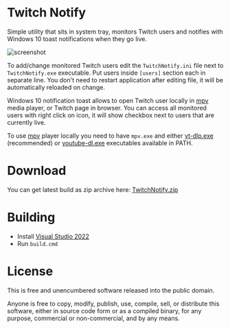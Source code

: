 # Twitch Notify

Simple utility that sits in system tray, monitors Twitch users and
notifies with Windows 10 toast notifications when they go live.

![screenshot][]

To add/change monitored Twitch users edit the `TwitchNotify.ini` file next
to `TwitchNotify.exe` executable. Put users inside `[users]` section each
in separate line. You don't need to restart application after editing file,
it will be automatically reloaded on change.

Windows 10 notification toast allows to open Twitch user locally in [mpv][]
media player, or Twitch page in browser. You can access all monitored users
with right click on icon, it will show checkbox next to users that are
currently live.

To use [mpv][] player locally you need to have `mpv.exe` and either [yt-dlp.exe][]
(recommended) or [youtube-dl.exe][] executables available in PATH.

# Download

You can get latest build as zip archive here: [TwitchNotify.zip][]

# Building

* Install [Visual Studio 2022][]
* Run `build.cmd`

# License

This is free and unencumbered software released into the public domain.

Anyone is free to copy, modify, publish, use, compile, sell, or distribute this
software, either in source code form or as a compiled binary, for any purpose,
commercial or non-commercial, and by any means.

[screenshot]: https://raw.githubusercontent.com/wiki/mmozeiko/TwitchNotify/screenshot.png
[mpv]: https://mpv.io/
[yt-dlp.exe]: https://github.com/yt-dlp/yt-dlp
[youtube-dl.exe]: https://youtube-dl.org/
[TwitchNotify.zip]: https://raw.githubusercontent.com/wiki/mmozeiko/TwitchNotify/TwitchNotify.zip
[Visual Studio 2022]: https://visualstudio.microsoft.com/vs/
